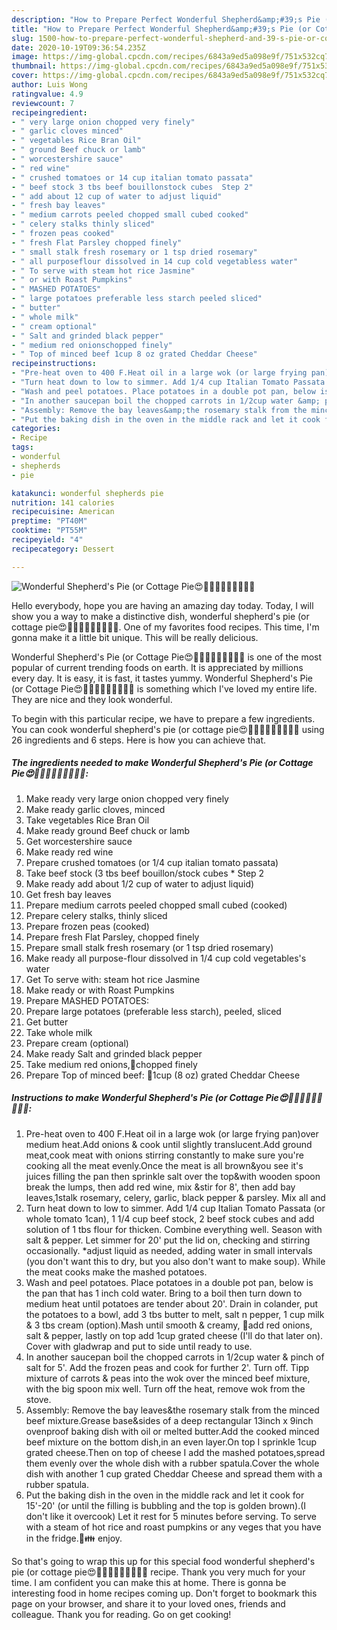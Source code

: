 ```yaml
---
description: "How to Prepare Perfect Wonderful Shepherd&amp;#39;s Pie (or Cottage Pie😍👨‍👩‍👧‍👧🤗🍝🥗🍾🍷"
title: "How to Prepare Perfect Wonderful Shepherd&amp;#39;s Pie (or Cottage Pie😍👨‍👩‍👧‍👧🤗🍝🥗🍾🍷"
slug: 1500-how-to-prepare-perfect-wonderful-shepherd-and-39-s-pie-or-cottage-pie
date: 2020-10-19T09:36:54.235Z
image: https://img-global.cpcdn.com/recipes/6843a9ed5a098e9f/751x532cq70/wonderful-shepherds-pie-or-cottage-pie😍👨👩👧👧🤗🍝🥗🍾🍷-recipe-main-photo.jpg
thumbnail: https://img-global.cpcdn.com/recipes/6843a9ed5a098e9f/751x532cq70/wonderful-shepherds-pie-or-cottage-pie😍👨👩👧👧🤗🍝🥗🍾🍷-recipe-main-photo.jpg
cover: https://img-global.cpcdn.com/recipes/6843a9ed5a098e9f/751x532cq70/wonderful-shepherds-pie-or-cottage-pie😍👨👩👧👧🤗🍝🥗🍾🍷-recipe-main-photo.jpg
author: Luis Wong
ratingvalue: 4.9
reviewcount: 7
recipeingredient:
- " very large onion chopped very finely"
- " garlic cloves minced"
- " vegetables Rice Bran Oil"
- " ground Beef chuck or lamb"
- " worcestershire sauce"
- " red wine"
- " crushed tomatoes or 14 cup italian tomato passata"
- " beef stock 3 tbs beef bouillonstock cubes  Step 2"
- " add about 12 cup of water to adjust liquid"
- " fresh bay leaves"
- " medium carrots peeled chopped small cubed cooked"
- " celery stalks thinly sliced"
- " frozen peas cooked"
- " fresh Flat Parsley chopped finely"
- " small stalk fresh rosemary or 1 tsp dried rosemary"
- " all purposeflour dissolved in 14 cup cold vegetabless water"
- " To serve with steam hot rice Jasmine"
- " or with Roast Pumpkins"
- " MASHED POTATOES"
- " large potatoes preferable less starch peeled sliced"
- " butter"
- " whole milk"
- " cream optional"
- " Salt and grinded black pepper"
- " medium red onionschopped finely"
- " Top of minced beef 1cup 8 oz grated Cheddar Cheese"
recipeinstructions:
- "Pre-heat oven to 400 F.Heat oil in a large wok (or large frying pan)over medium heat.Add onions &amp; cook until slightly translucent.Add ground meat,cook meat with onions stirring constantly to make sure you&#39;re cooking all the meat evenly.Once the meat is all brown&amp;you see it&#39;s juices filling the pan then sprinkle salt over the top&amp;with wooden spoon break the lumps, then add red wine, mix &amp;stir for 8&#39;, then add bay leaves,1stalk rosemary, celery, garlic, black pepper &amp; parsley. Mix all and"
- "Turn heat down to low to simmer. Add 1/4 cup Italian Tomato Passata (or whole tomato 1can), 1 1/4 cup beef stock, 2 beef stock cubes and add solution of 1 tbs flour for thicken. Combine everything well. Season with salt &amp; pepper. Let simmer for 20&#39; put the lid on, checking and stirring occasionally. *adjust liquid as needed, adding water in small intervals (you don&#39;t want this to dry, but you also don&#39;t want to make soup). While the meat cooks make the mashed potatoes."
- "Wash and peel potatoes. Place potatoes in a double pot pan, below is the pan that has 1 inch cold water. Bring to a boil then turn down to medium heat until potatoes are tender about 20&#39;. Drain in colander, put the potatoes to a bowl, add 3 tbs butter to melt, salt n pepper, 1 cup milk &amp; 3 tbs cream (option).Mash until smooth &amp; creamy, 🌰add red onions, salt &amp; pepper, lastly on top add 1cup grated cheese (I&#39;ll do that later on). Cover with gladwrap and put to side until ready to use."
- "In another saucepan boil the chopped carrots in 1/2cup water &amp; pinch of salt for 5&#39;. Add the frozen peas and cook for further 2&#39;. Turn off. Tipp mixture of carrots &amp; peas into the wok over the minced beef mixture, with the big spoon mix well. Turn off the heat, remove wok from the stove."
- "Assembly: Remove the bay leaves&amp;the rosemary stalk from the minced beef mixture.Grease base&amp;sides of a deep rectangular 13inch x 9inch ovenproof baking dish with oil or melted butter.Add the cooked minced beef mixture on the bottom dish,in an even layer.On top I sprinkle 1cup grated cheese.Then on top of cheese I add the mashed potatoes,spread them evenly over the whole dish with a rubber spatula.Cover the whole dish with another 1 cup grated Cheddar Cheese and spread them with a rubber spatula."
- "Put the baking dish in the oven in the middle rack and let it cook for 15&#39;-20&#39; (or until the filling is bubbling and the top is golden brown).(I don&#39;t like it overcook) Let it rest for 5 minutes before serving. To serve with a steam of hot rice and roast pumpkins or any veges that you have in the fridge.👼👪 enjoy."
categories:
- Recipe
tags:
- wonderful
- shepherds
- pie

katakunci: wonderful shepherds pie 
nutrition: 141 calories
recipecuisine: American
preptime: "PT40M"
cooktime: "PT55M"
recipeyield: "4"
recipecategory: Dessert

---
```



![Wonderful Shepherd&#39;s Pie (or Cottage Pie😍👨‍👩‍👧‍👧🤗🍝🥗🍾🍷](https://img-global.cpcdn.com/recipes/6843a9ed5a098e9f/751x532cq70/wonderful-shepherds-pie-or-cottage-pie😍👨👩👧👧🤗🍝🥗🍾🍷-recipe-main-photo.jpg)

Hello everybody, hope you are having an amazing day today. Today, I will show you a way to make a distinctive dish, wonderful shepherd&#39;s pie (or cottage pie😍👨‍👩‍👧‍👧🤗🍝🥗🍾🍷. One of my favorites food recipes. This time, I'm gonna make it a little bit unique. This will be really delicious.

Wonderful Shepherd&#39;s Pie (or Cottage Pie😍👨‍👩‍👧‍👧🤗🍝🥗🍾🍷 is one of the most popular of current trending foods on earth. It is appreciated by millions every day. It is easy, it is fast, it tastes yummy. Wonderful Shepherd&#39;s Pie (or Cottage Pie😍👨‍👩‍👧‍👧🤗🍝🥗🍾🍷 is something which I've loved my entire life. They are nice and they look wonderful.




To begin with this particular recipe, we have to prepare a few ingredients. You can cook wonderful shepherd&#39;s pie (or cottage pie😍👨‍👩‍👧‍👧🤗🍝🥗🍾🍷 using 26 ingredients and 6 steps. Here is how you can achieve that.

<!--inarticleads1-->

##### The ingredients needed to make Wonderful Shepherd&#39;s Pie (or Cottage Pie😍👨‍👩‍👧‍👧🤗🍝🥗🍾🍷:

1. Make ready  very large onion chopped very finely
1. Make ready  garlic cloves, minced
1. Take  vegetables Rice Bran Oil
1. Make ready  ground Beef chuck or lamb
1. Get  worcestershire sauce
1. Make ready  red wine
1. Prepare  crushed tomatoes (or 1/4 cup italian tomato passata)
1. Take  beef stock (3 tbs beef bouillon/stock cubes * Step 2
1. Make ready  add about 1/2 cup of water to adjust liquid)
1. Get  fresh bay leaves
1. Prepare  medium carrots peeled chopped small cubed (cooked)
1. Prepare  celery stalks, thinly sliced
1. Prepare  frozen peas (cooked)
1. Prepare  fresh Flat Parsley, chopped finely
1. Prepare  small stalk fresh rosemary (or 1 tsp dried rosemary)
1. Make ready  all purpose-flour dissolved in 1/4 cup cold vegetables&#39;s water
1. Get  To serve with: steam hot rice Jasmine
1. Make ready  or with Roast Pumpkins
1. Prepare  MASHED POTATOES:
1. Prepare  large potatoes (preferable less starch), peeled, sliced
1. Get  butter
1. Take  whole milk
1. Prepare  cream (optional)
1. Make ready  Salt and grinded black pepper
1. Take  medium red onions,🌰chopped finely
1. Prepare  Top of minced beef: 🧀1cup (8 oz) grated Cheddar Cheese




<!--inarticleads2-->

##### Instructions to make Wonderful Shepherd&#39;s Pie (or Cottage Pie😍👨‍👩‍👧‍👧🤗🍝🥗🍾🍷:

1. Pre-heat oven to 400 F.Heat oil in a large wok (or large frying pan)over medium heat.Add onions &amp; cook until slightly translucent.Add ground meat,cook meat with onions stirring constantly to make sure you&#39;re cooking all the meat evenly.Once the meat is all brown&amp;you see it&#39;s juices filling the pan then sprinkle salt over the top&amp;with wooden spoon break the lumps, then add red wine, mix &amp;stir for 8&#39;, then add bay leaves,1stalk rosemary, celery, garlic, black pepper &amp; parsley. Mix all and
1. Turn heat down to low to simmer. Add 1/4 cup Italian Tomato Passata (or whole tomato 1can), 1 1/4 cup beef stock, 2 beef stock cubes and add solution of 1 tbs flour for thicken. Combine everything well. Season with salt &amp; pepper. Let simmer for 20&#39; put the lid on, checking and stirring occasionally. *adjust liquid as needed, adding water in small intervals (you don&#39;t want this to dry, but you also don&#39;t want to make soup). While the meat cooks make the mashed potatoes.
1. Wash and peel potatoes. Place potatoes in a double pot pan, below is the pan that has 1 inch cold water. Bring to a boil then turn down to medium heat until potatoes are tender about 20&#39;. Drain in colander, put the potatoes to a bowl, add 3 tbs butter to melt, salt n pepper, 1 cup milk &amp; 3 tbs cream (option).Mash until smooth &amp; creamy, 🌰add red onions, salt &amp; pepper, lastly on top add 1cup grated cheese (I&#39;ll do that later on). Cover with gladwrap and put to side until ready to use.
1. In another saucepan boil the chopped carrots in 1/2cup water &amp; pinch of salt for 5&#39;. Add the frozen peas and cook for further 2&#39;. Turn off. Tipp mixture of carrots &amp; peas into the wok over the minced beef mixture, with the big spoon mix well. Turn off the heat, remove wok from the stove.
1. Assembly: Remove the bay leaves&amp;the rosemary stalk from the minced beef mixture.Grease base&amp;sides of a deep rectangular 13inch x 9inch ovenproof baking dish with oil or melted butter.Add the cooked minced beef mixture on the bottom dish,in an even layer.On top I sprinkle 1cup grated cheese.Then on top of cheese I add the mashed potatoes,spread them evenly over the whole dish with a rubber spatula.Cover the whole dish with another 1 cup grated Cheddar Cheese and spread them with a rubber spatula.
1. Put the baking dish in the oven in the middle rack and let it cook for 15&#39;-20&#39; (or until the filling is bubbling and the top is golden brown).(I don&#39;t like it overcook) Let it rest for 5 minutes before serving. To serve with a steam of hot rice and roast pumpkins or any veges that you have in the fridge.👼👪 enjoy.




So that's going to wrap this up for this special food wonderful shepherd&#39;s pie (or cottage pie😍👨‍👩‍👧‍👧🤗🍝🥗🍾🍷 recipe. Thank you very much for your time. I am confident you can make this at home. There is gonna be interesting food in home recipes coming up. Don't forget to bookmark this page on your browser, and share it to your loved ones, friends and colleague. Thank you for reading. Go on get cooking!
